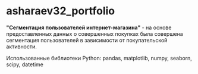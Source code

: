 # asharaev32_portfolio
 
**"Сегментация пользователей интернет-магазина"** - на основе предоставленных данных о совершенных покупках была совершена сегментация пользователей в зависимости от покупательской активности.

Использованные библиотеки Python: pandas, matplotlib, numpy, seaborn, scipy, datetime
